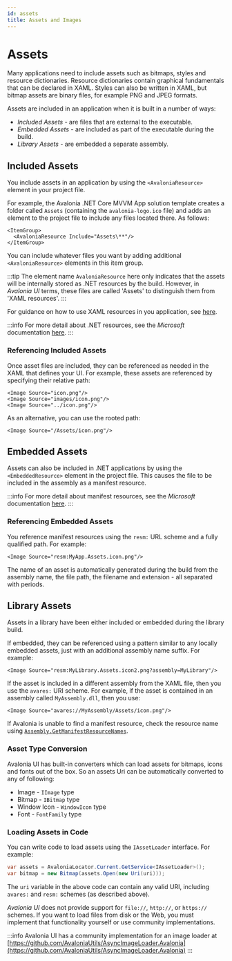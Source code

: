 ```yaml
---
id: assets
title: Assets and Images
---
```


# Assets

Many applications need to include assets such as bitmaps, styles and resource dictionaries. Resource dictionaries contain graphical fundamentals that can be declared in XAML. Styles can also be written in XAML, but bitmap assets are binary files, for example PNG and JPEG formats.

Assets are included in an application when it is built in a number of ways:

* _Included Assets -_ are files that are external to the executable.
* _Embedded Assets -_ are included as part of the executable during the build.
* _Library Assets -_ are embedded a separate assembly.

## Included Assets

<!--<figure><img src="../.gitbook/assets/image (8).png" alt=""><figcaption></figcaption></figure>-->

You include assets in an application by using the `<AvaloniaResource>` element in your project file.

For example, the Avalonia .NET Core MVVM App solution template creates a folder called `Assets` (containing the `avalonia-logo.ico` file) and adds an element to the project file to include any files located there. As follows:

```markup
<ItemGroup>
  <AvaloniaResource Include="Assets\**"/>
</ItemGroup>
```

You can include whatever files you want by adding additional `<AvaloniaResource>` elements in this item group.

:::tip
The element name `AvaloniaResource` here only indicates that the assets will be internally stored as .NET resources by the build. However, in _Avalonia UI_ terms, these files are called 'Assets' to distinguish them from 'XAML resources'.
:::

For guidance on how to use XAML resources in you application, see [here](../guides/styles-and-resources/resources.md).

:::info
For more detail about .NET resources, see the _Microsoft_ documentation [here](https://docs.microsoft.com/en-us/visualstudio/ide/managing-application-resources-dotnet).
:::

### Referencing Included Assets <a href="#referencing-assets" id="referencing-assets"></a>

Once asset files are included, they can be referenced as needed in the XAML that defines your UI. For example, these assets are referenced by specifying their relative path:

```markup
<Image Source="icon.png"/>
<Image Source="images/icon.png"/>
<Image Source="../icon.png"/>
```

As an alternative, you can use the rooted path:

```markup
<Image Source="/Assets/icon.png"/>
```

## Embedded Assets

<!--<figure><img src="../.gitbook/assets/image (1).png" alt=""><figcaption></figcaption></figure>-->

Assets can also be included in .NET applications by using the `<EmbeddedResource>` element in the project file. This causes the file to be included in the assembly as a manifest resource.

:::info
For more detail about manifest resources, see the _Microsoft_ documentation [here](https://docs.microsoft.com/en-us/dotnet/api/system.reflection.assembly.getmanifestresourcenames).
:::

### Referencing Embedded Assets <a href="#referencing-assets" id="referencing-assets"></a>

You reference manifest resources using the `resm:` URL scheme and a fully qualified path. For example:

```markup
<Image Source="resm:MyApp.Assets.icon.png"/>
```

The name of an asset is automatically generated during the build from the assembly name, the file path, the filename and extension - all separated with periods.

## Library Assets

<!--<figure><img src="../.gitbook/assets/image.png" alt=""><figcaption></figcaption></figure>-->

Assets in a library have been either included or embedded during the library build.

If embedded, they can be referenced using a pattern similar to any locally embedded assets, just with an additional assembly name suffix. For example:

```markup
<Image Source="resm:MyLibrary.Assets.icon2.png?assembly=MyLibrary"/>
```

If the asset is included in a different assembly from the XAML file, then you use the `avares:` URI scheme. For example, if the asset is contained in an assembly called `MyAssembly.dll`, then you use:

```markup
<Image Source="avares://MyAssembly/Assets/icon.png"/>
```

If Avalonia is unable to find a manifest resource, check the resource name using [`Assembly.GetManifestResourceNames`](https://docs.microsoft.com/en-us/dotnet/api/system.reflection.assembly.getmanifestresourcenames).

### Asset Type Conversion

Avalonia UI has built-in converters which can load assets for bitmaps, icons and fonts out of the box. So an assets Uri can be automatically converted to any of following:

* Image - `IImage` type
* Bitmap - `IBitmap` type
* Window Icon - `WindowIcon` type
* Font - `FontFamily` type

### Loading Assets in Code <a href="#loading-assets-from-code" id="loading-assets-from-code"></a>

You can write code to load assets using the `IAssetLoader` interface. For example:

```csharp
var assets = AvaloniaLocator.Current.GetService<IAssetLoader>();
var bitmap = new Bitmap(assets.Open(new Uri(uri)));
```

The `uri` variable in the above code can contain any valid URI, including `avares:` and `resm:` schemes (as described above).

_Avalonia UI_ does not provide support for `file://`, `http://`, or `https://` schemes. If you want to load files from disk or the Web, you must implement that functionality yourself or use community implementations.

:::info
Avalonia UI has a community implementation for an image loader at [https://github.com/AvaloniaUtils/AsyncImageLoader.Avalonia](https://github.com/AvaloniaUtils/AsyncImageLoader.Avalonia)
:::
